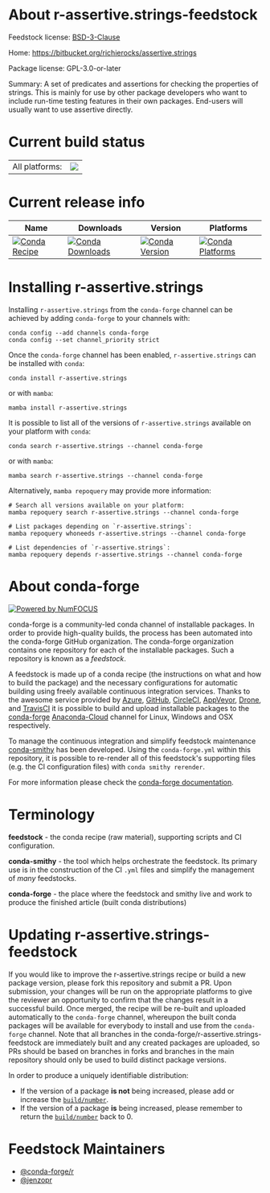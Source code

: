 About r-assertive.strings-feedstock
===================================

Feedstock license: [BSD-3-Clause](https://github.com/conda-forge/r-assertive.strings-feedstock/blob/main/LICENSE.txt)

Home: https://bitbucket.org/richierocks/assertive.strings

Package license: GPL-3.0-or-later

Summary: A set of predicates and assertions for checking the properties of strings.  This is mainly for use by other package developers who want to include run-time testing features in their own packages.  End-users will usually want to use assertive directly.

Current build status
====================


<table><tr><td>All platforms:</td>
    <td>
      <a href="https://dev.azure.com/conda-forge/feedstock-builds/_build/latest?definitionId=978&branchName=main">
        <img src="https://dev.azure.com/conda-forge/feedstock-builds/_apis/build/status/r-assertive.strings-feedstock?branchName=main">
      </a>
    </td>
  </tr>
</table>

Current release info
====================

| Name | Downloads | Version | Platforms |
| --- | --- | --- | --- |
| [![Conda Recipe](https://img.shields.io/badge/recipe-r--assertive.strings-green.svg)](https://anaconda.org/conda-forge/r-assertive.strings) | [![Conda Downloads](https://img.shields.io/conda/dn/conda-forge/r-assertive.strings.svg)](https://anaconda.org/conda-forge/r-assertive.strings) | [![Conda Version](https://img.shields.io/conda/vn/conda-forge/r-assertive.strings.svg)](https://anaconda.org/conda-forge/r-assertive.strings) | [![Conda Platforms](https://img.shields.io/conda/pn/conda-forge/r-assertive.strings.svg)](https://anaconda.org/conda-forge/r-assertive.strings) |

Installing r-assertive.strings
==============================

Installing `r-assertive.strings` from the `conda-forge` channel can be achieved by adding `conda-forge` to your channels with:

```
conda config --add channels conda-forge
conda config --set channel_priority strict
```

Once the `conda-forge` channel has been enabled, `r-assertive.strings` can be installed with `conda`:

```
conda install r-assertive.strings
```

or with `mamba`:

```
mamba install r-assertive.strings
```

It is possible to list all of the versions of `r-assertive.strings` available on your platform with `conda`:

```
conda search r-assertive.strings --channel conda-forge
```

or with `mamba`:

```
mamba search r-assertive.strings --channel conda-forge
```

Alternatively, `mamba repoquery` may provide more information:

```
# Search all versions available on your platform:
mamba repoquery search r-assertive.strings --channel conda-forge

# List packages depending on `r-assertive.strings`:
mamba repoquery whoneeds r-assertive.strings --channel conda-forge

# List dependencies of `r-assertive.strings`:
mamba repoquery depends r-assertive.strings --channel conda-forge
```


About conda-forge
=================

[![Powered by
NumFOCUS](https://img.shields.io/badge/powered%20by-NumFOCUS-orange.svg?style=flat&colorA=E1523D&colorB=007D8A)](https://numfocus.org)

conda-forge is a community-led conda channel of installable packages.
In order to provide high-quality builds, the process has been automated into the
conda-forge GitHub organization. The conda-forge organization contains one repository
for each of the installable packages. Such a repository is known as a *feedstock*.

A feedstock is made up of a conda recipe (the instructions on what and how to build
the package) and the necessary configurations for automatic building using freely
available continuous integration services. Thanks to the awesome service provided by
[Azure](https://azure.microsoft.com/en-us/services/devops/), [GitHub](https://github.com/),
[CircleCI](https://circleci.com/), [AppVeyor](https://www.appveyor.com/),
[Drone](https://cloud.drone.io/welcome), and [TravisCI](https://travis-ci.com/)
it is possible to build and upload installable packages to the
[conda-forge](https://anaconda.org/conda-forge) [Anaconda-Cloud](https://anaconda.org/)
channel for Linux, Windows and OSX respectively.

To manage the continuous integration and simplify feedstock maintenance
[conda-smithy](https://github.com/conda-forge/conda-smithy) has been developed.
Using the ``conda-forge.yml`` within this repository, it is possible to re-render all of
this feedstock's supporting files (e.g. the CI configuration files) with ``conda smithy rerender``.

For more information please check the [conda-forge documentation](https://conda-forge.org/docs/).

Terminology
===========

**feedstock** - the conda recipe (raw material), supporting scripts and CI configuration.

**conda-smithy** - the tool which helps orchestrate the feedstock.
                   Its primary use is in the construction of the CI ``.yml`` files
                   and simplify the management of *many* feedstocks.

**conda-forge** - the place where the feedstock and smithy live and work to
                  produce the finished article (built conda distributions)


Updating r-assertive.strings-feedstock
======================================

If you would like to improve the r-assertive.strings recipe or build a new
package version, please fork this repository and submit a PR. Upon submission,
your changes will be run on the appropriate platforms to give the reviewer an
opportunity to confirm that the changes result in a successful build. Once
merged, the recipe will be re-built and uploaded automatically to the
`conda-forge` channel, whereupon the built conda packages will be available for
everybody to install and use from the `conda-forge` channel.
Note that all branches in the conda-forge/r-assertive.strings-feedstock are
immediately built and any created packages are uploaded, so PRs should be based
on branches in forks and branches in the main repository should only be used to
build distinct package versions.

In order to produce a uniquely identifiable distribution:
 * If the version of a package **is not** being increased, please add or increase
   the [``build/number``](https://docs.conda.io/projects/conda-build/en/latest/resources/define-metadata.html#build-number-and-string).
 * If the version of a package **is** being increased, please remember to return
   the [``build/number``](https://docs.conda.io/projects/conda-build/en/latest/resources/define-metadata.html#build-number-and-string)
   back to 0.

Feedstock Maintainers
=====================

* [@conda-forge/r](https://github.com/conda-forge/r/)
* [@jenzopr](https://github.com/jenzopr/)

